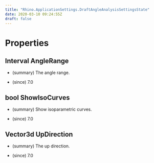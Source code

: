 ```yaml
---
title: "Rhino.ApplicationSettings.DraftAngleAnalysisSettingsState"
date: 2020-03-10 09:24:55Z
draft: false
---
```


# Properties
## Interval AngleRange
- (summary) 
     The angle range.
     
- (since) 7.0
## bool ShowIsoCurves
- (summary) 
     Show isoparametric curves.
     
- (since) 7.0
## Vector3d UpDirection
- (summary) 
     The up direction.
     
- (since) 7.0
